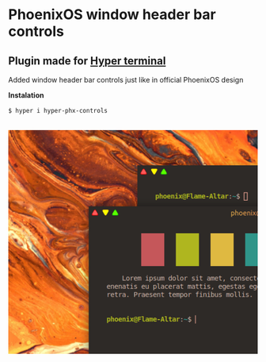 # PhoenixOS window header bar controls
## Plugin made for [Hyper terminal](https://hyper.is/)

Added window header bar controls just like in official PhoenixOS design

**Instalation**
```bash
$ hyper i hyper-phx-controls
```
<br>
<div align="center">
  <img src="ss.png">
</div>